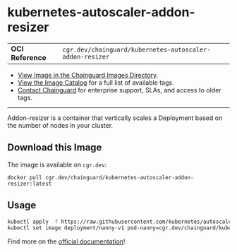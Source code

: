 <!--monopod:start-->
# kubernetes-autoscaler-addon-resizer
| | |
| - | - |
| **OCI Reference** | `cgr.dev/chainguard/kubernetes-autoscaler-addon-resizer` |


* [View Image in the Chainguard Images Directory](https://images.chainguard.dev/directory/image/kubernetes-autoscaler-addon-resizer/overview).
* [View the Image Catalog](https://console.chainguard.dev/images/catalog) for a full list of available tags.
* [Contact Chainguard](https://www.chainguard.dev/chainguard-images) for enterprise support, SLAs, and access to older tags.

---
<!--monopod:end-->

<!--overview:start-->
Addon-resizer is a container that vertically scales a Deployment based on the number of nodes in your cluster.
<!--overview:end-->

<!--getting:start-->
## Download this Image
The image is available on `cgr.dev`:

```
docker pull cgr.dev/chainguard/kubernetes-autoscaler-addon-resizer:latest
```
<!--getting:end-->

<!--body:start-->
## Usage

```bash
kubectl apply -f https://raw.githubusercontent.com/kubernetes/autoscaler/master/addon-resizer/deploy/example.yaml
kubectl set image deployment/nanny-v1 pod-nanny=cgr.dev/chainguard/kubernetes-autoscaler-addon-resizer:latest
```

Find more on the [official documentation](https://github.com/kubernetes/autoscaler/blob/master/addon-resizer/README.md)!
<!--body:end-->
